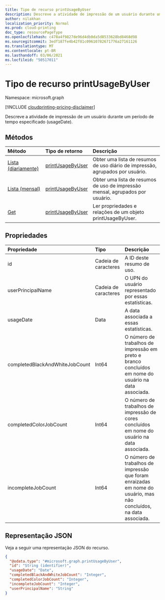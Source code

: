 ```yaml
---
title: Tipo de recurso printUsageByUser
description: Descreve a atividade de impressão de um usuário durante um período de tempo especificado (usageDate).
author: nilakhan
localization_priority: Normal
ms.prod: cloud-printing
doc_type: resourcePageType
ms.openlocfilehash: c478a4f9827de96d4db0da5d8533628bd8468d98
ms.sourcegitcommit: 3edf187fe4b42f81c09610782671776a27161126
ms.translationtype: MT
ms.contentlocale: pt-BR
ms.lasthandoff: 03/06/2021
ms.locfileid: "50517011"
---
```

# <a name="printusagebyuser-resource-type"></a>Tipo de recurso printUsageByUser

Namespace: microsoft.graph

[!INCLUDE [cloudprinting-pricing-disclaimer](../../includes/cloudprinting-pricing-disclaimer.md)]

Descreve a atividade de impressão de um usuário durante um período de tempo especificado (usageDate).

## <a name="methods"></a>Métodos
|Método|Tipo de retorno|Descrição|
|:---|:---|:---|
| [Lista (diariamente)](../api/reportroot-list-dailyprintusagebyuser.md) | [printUsageByUser](printusagebyuser.md) | Obter uma lista de resumos de uso diário de impressão, agrupados por usuário. |
| [Lista (mensal)](../api/reportroot-list-monthlyprintusagebyuser.md) | [printUsageByUser](printusagebyuser.md) | Obter uma lista de resumos de uso de impressão mensal, agrupados por usuário. |
| [Get](../api/printusagebyuser-get.md) | [printUsageByUser](printusagebyuser.md) | Ler propriedades e relações de um objeto printUsageByUser. |

## <a name="properties"></a>Propriedades
|Propriedade|Tipo|Descrição|
|:---|:---|:---|
|id|Cadeia de caracteres|A ID deste resumo de uso.|
|userPrincipalName|Cadeia de caracteres|O UPN do usuário representado por essas estatísticas.|
|usageDate|Data|A data associada a essas estatísticas.|
|completedBlackAndWhiteJobCount|Int64|O número de trabalhos de impressão em preto e branco concluídos em nome do usuário na data associada.|
|completedColorJobCount|Int64|O número de trabalhos de impressão de cores concluídos em nome do usuário na data associada.|
|incompleteJobCount|Int64|O número de trabalhos de impressão que foram enraizadas em nome do usuário, mas não concluídos, na data associada.|

## <a name="json-representation"></a>Representação JSON
Veja a seguir uma representação JSON do recurso.
<!-- {
  "blockType": "resource",
  "keyProperty": "id",
  "@odata.type": "microsoft.graph.printUsageByUser",
  "openType": false
}
-->
``` json
{
  "@odata.type": "#microsoft.graph.printUsageByUser",
  "id": "String (identifier)",
  "usageDate": "Date",
  "completedBlackAndWhiteJobCount": "Integer",
  "completedColorJobCount": "Integer",
  "incompleteJobCount": "Integer",
  "userPrincipalName": "String"
}
```

